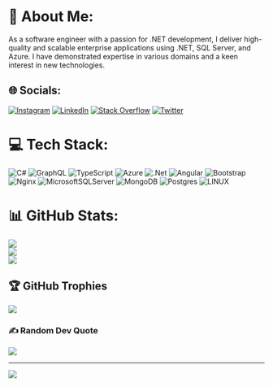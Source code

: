 # 💫 About Me:
As a software engineer with a passion for .NET development, I deliver high-quality and scalable enterprise applications using .NET, SQL Server, and Azure. I have demonstrated expertise in various domains and a keen interest in new technologies.

## 🌐 Socials:
[![Instagram](https://img.shields.io/badge/Instagram-%23E4405F.svg?logo=Instagram&logoColor=white)](https://instagram.com/husseinbeygi) [![LinkedIn](https://img.shields.io/badge/LinkedIn-%230077B5.svg?logo=linkedin&logoColor=white)](https://linkedin.com/in/husseinbeygi) [![Stack Overflow](https://img.shields.io/badge/-Stackoverflow-FE7A16?logo=stack-overflow&logoColor=white)](https://stackoverflow.com/users/18231350/hussein-beygi) [![Twitter](https://img.shields.io/badge/Twitter-%231DA1F2.svg?logo=Twitter&logoColor=white)](https://twitter.com/husseinbeygi) 

# 💻 Tech Stack:
![C#](https://img.shields.io/badge/c%23-%23239120.svg?style=for-the-badge&logo=c-sharp&logoColor=white) ![GraphQL](https://img.shields.io/badge/-GraphQL-E10098?style=for-the-badge&logo=graphql&logoColor=white) ![TypeScript](https://img.shields.io/badge/typescript-%23007ACC.svg?style=for-the-badge&logo=typescript&logoColor=white) ![Azure](https://img.shields.io/badge/azure-%230072C6.svg?style=for-the-badge&logo=azure-devops&logoColor=white) ![.Net](https://img.shields.io/badge/.NET-5C2D91?style=for-the-badge&logo=.net&logoColor=white) ![Angular](https://img.shields.io/badge/angular-%23DD0031.svg?style=for-the-badge&logo=angular&logoColor=white) ![Bootstrap](https://img.shields.io/badge/bootstrap-%23563D7C.svg?style=for-the-badge&logo=bootstrap&logoColor=white) ![Nginx](https://img.shields.io/badge/nginx-%23009639.svg?style=for-the-badge&logo=nginx&logoColor=white) ![MicrosoftSQLServer](https://img.shields.io/badge/Microsoft%20SQL%20Sever-CC2927?style=for-the-badge&logo=microsoft%20sql%20server&logoColor=white) ![MongoDB](https://img.shields.io/badge/MongoDB-%234ea94b.svg?style=for-the-badge&logo=mongodb&logoColor=white) ![Postgres](https://img.shields.io/badge/postgres-%23316192.svg?style=for-the-badge&logo=postgresql&logoColor=white) ![LINUX](https://img.shields.io/badge/Linux-FCC624?style=for-the-badge&logo=linux&logoColor=black)
# 📊 GitHub Stats:
![](https://github-readme-stats.vercel.app/api?username=husseinbeygi&theme=merko&hide_border=false&include_all_commits=true&count_private=true)<br/>
![](https://github-readme-streak-stats.herokuapp.com/?user=husseinbeygi&theme=merko&hide_border=false)<br/>
![](https://github-readme-stats.vercel.app/api/top-langs/?username=husseinbeygi&theme=merko&hide_border=false&include_all_commits=true&count_private=true&layout=compact)

## 🏆 GitHub Trophies
![](https://github-profile-trophy.vercel.app/?username=husseinbeygi&theme=gruvbox&no-frame=false&no-bg=false&margin-w=4)

### ✍️ Random Dev Quote
![](https://quotes-github-readme.vercel.app/api?type=horizontal&theme=dark)

---
[![](https://visitcount.itsvg.in/api?id=husseinbeygi&icon=0&color=0)](https://visitcount.itsvg.in)

<!-- Proudly created with GPRM ( https://gprm.itsvg.in ) -->
